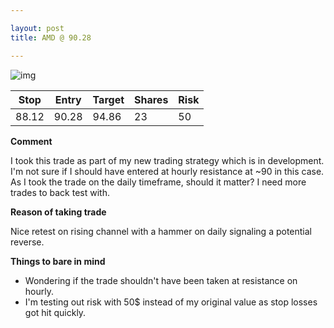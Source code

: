 ```yaml
---

layout: post
title: AMD @ 90.28

---
```




![img](https://i.imgur.com/X6R9UTS.png)

| Stop  | Entry | Target | Shares | Risk |
| ----- | ----- | ------ | ------ | ---- |
| 88.12 | 90.28 | 94.86  | 23     | 50   |

**Comment**

I took this trade as part of my new trading strategy which is in development. I'm not sure if I should have entered at hourly resistance at ~90 in this case. As I took the trade on the daily timeframe, should it matter? I need more trades to back test with.

**Reason of taking trade**

Nice retest on rising channel with a hammer on daily signaling a potential reverse.

**Things to bare in mind**

- Wondering if the trade shouldn't have been taken at resistance on hourly.
- I'm testing out risk with 50$ instead of my original value as stop losses got hit quickly.